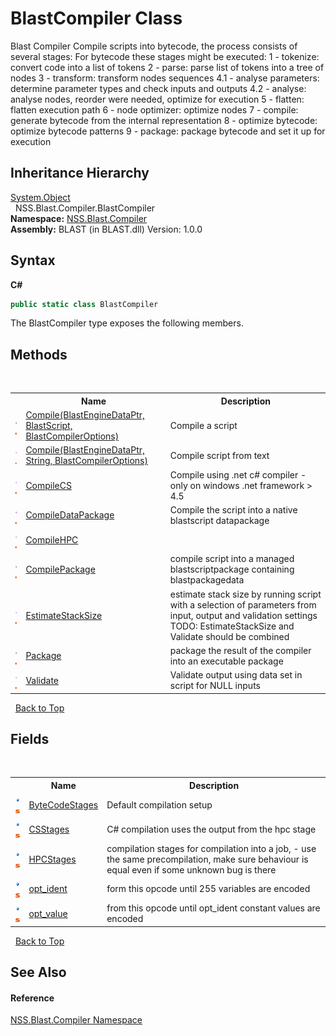 # BlastCompiler Class
 

Blast Compiler Compile scripts into bytecode, the process consists of several stages: For bytecode these stages might be executed: 1 - tokenize: convert code into a list of tokens 2 - parse: parse list of tokens into a tree of nodes 3 - transform: transform nodes sequences 4.1 - analyse parameters: determine parameter types and check inputs and outputs 4.2 - analyse: analyse nodes, reorder were needed, optimize for execution 5 - flatten: flatten execution path 6 - node optimizer: optimize nodes 7 - compile: generate bytecode from the internal representation 8 - optimize bytecode: optimize bytecode patterns 9 - package: package bytecode and set it up for execution


## Inheritance Hierarchy
<a href="https://docs.microsoft.com/dotnet/api/system.object" target="_blank" rel="noopener noreferrer">System.Object</a><br />&nbsp;&nbsp;NSS.Blast.Compiler.BlastCompiler<br />
**Namespace:**&nbsp;<a href="N_NSS_Blast_Compiler">NSS.Blast.Compiler</a><br />**Assembly:**&nbsp;BLAST (in BLAST.dll) Version: 1.0.0

## Syntax

**C#**<br />
``` C#
public static class BlastCompiler
```

The BlastCompiler type exposes the following members.


## Methods
&nbsp;<table><tr><th></th><th>Name</th><th>Description</th></tr><tr><td>![Public method](media/pubmethod.gif "Public method")![Static member](media/static.gif "Static member")</td><td><a href="M_NSS_Blast_Compiler_BlastCompiler_Compile">Compile(BlastEngineDataPtr, BlastScript, BlastCompilerOptions)</a></td><td>
Compile a script</td></tr><tr><td>![Public method](media/pubmethod.gif "Public method")![Static member](media/static.gif "Static member")</td><td><a href="M_NSS_Blast_Compiler_BlastCompiler_Compile_1">Compile(BlastEngineDataPtr, String, BlastCompilerOptions)</a></td><td>
Compile script from text</td></tr><tr><td>![Public method](media/pubmethod.gif "Public method")![Static member](media/static.gif "Static member")</td><td><a href="M_NSS_Blast_Compiler_BlastCompiler_CompileCS">CompileCS</a></td><td>
Compile using .net c# compiler - only on windows .net framework > 4.5</td></tr><tr><td>![Public method](media/pubmethod.gif "Public method")![Static member](media/static.gif "Static member")</td><td><a href="M_NSS_Blast_Compiler_BlastCompiler_CompileDataPackage">CompileDataPackage</a></td><td>
Compile the script into a native blastscript datapackage</td></tr><tr><td>![Public method](media/pubmethod.gif "Public method")![Static member](media/static.gif "Static member")</td><td><a href="M_NSS_Blast_Compiler_BlastCompiler_CompileHPC">CompileHPC</a></td><td></td></tr><tr><td>![Public method](media/pubmethod.gif "Public method")![Static member](media/static.gif "Static member")</td><td><a href="M_NSS_Blast_Compiler_BlastCompiler_CompilePackage">CompilePackage</a></td><td>
compile script into a managed blastscriptpackage containing blastpackagedata</td></tr><tr><td>![Public method](media/pubmethod.gif "Public method")![Static member](media/static.gif "Static member")</td><td><a href="M_NSS_Blast_Compiler_BlastCompiler_EstimateStackSize">EstimateStackSize</a></td><td>
estimate stack size by running script with a selection of parameters from input, output and validation settings TODO: EstimateStackSize and Validate should be combined</td></tr><tr><td>![Public method](media/pubmethod.gif "Public method")![Static member](media/static.gif "Static member")</td><td><a href="M_NSS_Blast_Compiler_BlastCompiler_Package">Package</a></td><td>
package the result of the compiler into an executable package</td></tr><tr><td>![Public method](media/pubmethod.gif "Public method")![Static member](media/static.gif "Static member")</td><td><a href="M_NSS_Blast_Compiler_BlastCompiler_Validate">Validate</a></td><td>
Validate output using data set in script for NULL inputs</td></tr></table>&nbsp;
<a href="#blastcompiler-class">Back to Top</a>

## Fields
&nbsp;<table><tr><th></th><th>Name</th><th>Description</th></tr><tr><td>![Public field](media/pubfield.gif "Public field")![Static member](media/static.gif "Static member")</td><td><a href="F_NSS_Blast_Compiler_BlastCompiler_ByteCodeStages">ByteCodeStages</a></td><td>
Default compilation setup</td></tr><tr><td>![Public field](media/pubfield.gif "Public field")![Static member](media/static.gif "Static member")</td><td><a href="F_NSS_Blast_Compiler_BlastCompiler_CSStages">CSStages</a></td><td>
C# compilation uses the output from the hpc stage</td></tr><tr><td>![Public field](media/pubfield.gif "Public field")![Static member](media/static.gif "Static member")</td><td><a href="F_NSS_Blast_Compiler_BlastCompiler_HPCStages">HPCStages</a></td><td>
compilation stages for compilation into a job, - use the same precompilation, make sure behaviour is equal even if some unknown bug is there</td></tr><tr><td>![Public field](media/pubfield.gif "Public field")![Static member](media/static.gif "Static member")</td><td><a href="F_NSS_Blast_Compiler_BlastCompiler_opt_ident">opt_ident</a></td><td>
form this opcode until 255 variables are encoded</td></tr><tr><td>![Public field](media/pubfield.gif "Public field")![Static member](media/static.gif "Static member")</td><td><a href="F_NSS_Blast_Compiler_BlastCompiler_opt_value">opt_value</a></td><td>
from this opcode until opt_ident constant values are encoded</td></tr></table>&nbsp;
<a href="#blastcompiler-class">Back to Top</a>

## See Also


#### Reference
<a href="N_NSS_Blast_Compiler">NSS.Blast.Compiler Namespace</a><br />